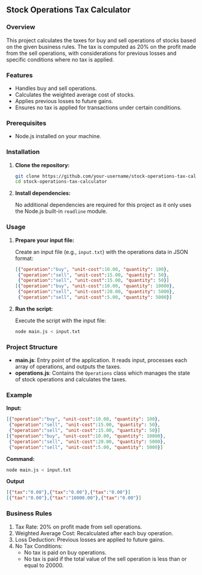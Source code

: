 ## Stock Operations Tax Calculator

### Overview

This project calculates the taxes for buy and sell operations of stocks based on the given business rules. The tax is computed as 20% on the profit made from the sell operations, with considerations for previous losses and specific conditions where no tax is applied.

### Features

- Handles buy and sell operations.
- Calculates the weighted average cost of stocks.
- Applies previous losses to future gains.
- Ensures no tax is applied for transactions under certain conditions.

### Prerequisites

- Node.js installed on your machine.

### Installation

1. **Clone the repository:**

   ```sh
   git clone https://github.com/your-username/stock-operations-tax-calculator.git
   cd stock-operations-tax-calculator
   ```

2. **Install dependencies:**

   No additional dependencies are required for this project as it only uses the Node.js built-in `readline` module.

### Usage

1. **Prepare your input file:**

   Create an input file (e.g., `input.txt`) with the operations data in JSON format:

   ```json
   [{"operation":"buy", "unit-cost":10.00, "quantity": 100},
    {"operation":"sell", "unit-cost":15.00, "quantity": 50},
    {"operation":"sell", "unit-cost":15.00, "quantity": 50}]
   [{"operation":"buy", "unit-cost":10.00, "quantity": 10000},
    {"operation":"sell", "unit-cost":20.00, "quantity": 5000},
    {"operation":"sell", "unit-cost":5.00, "quantity": 5000}]
   ```

2. **Run the script:**

   Execute the script with the input file:

   ```sh
   node main.js < input.txt
   ```

### Project Structure

- **main.js**: Entry point of the application. It reads input, processes each array of operations, and outputs the taxes.
- **operations.js**: Contains the `Operations` class which manages the state of stock operations and calculates the taxes.

### Example

**Input:**

```json
[{"operation":"buy", "unit-cost":10.00, "quantity": 100},
 {"operation":"sell", "unit-cost":15.00, "quantity": 50},
 {"operation":"sell", "unit-cost":15.00, "quantity": 50}]
[{"operation":"buy", "unit-cost":10.00, "quantity": 10000},
 {"operation":"sell", "unit-cost":20.00, "quantity": 5000},
 {"operation":"sell", "unit-cost":5.00, "quantity": 5000}]
```

**Command:**

```sh
node main.js < input.txt
```

**Output**

```json
[{"tax":"0.00"},{"tax":"0.00"},{"tax":"0.00"}]
[{"tax":"0.00"},{"tax":"10000.00"},{"tax":"0.00"}]
```

### Business Rules

1. Tax Rate: 20% on profit made from sell operations.
1. Weighted Average Cost: Recalculated after each buy operation.
1. Loss Deduction: Previous losses are applied to future gains.
1. No Tax Conditions:
   - No tax is paid on buy operations.
   - No tax is paid if the total value of the sell operation is less than or equal to 20000.
